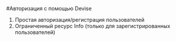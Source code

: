 #Авторизация с помощью Devise

1. Простая авторизация/регистрация пользователей
2. Ограниченный ресурс Info (только для зарегистрированных пользователей)
